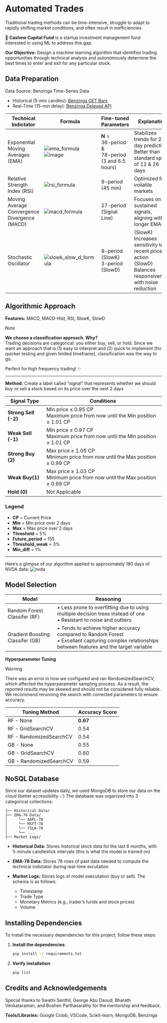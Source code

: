 # Automated Trades

Traditional trading methods can be time-intensive, struggle to adapt to rapidly shifting market conditions, and often result in inefficiencies. 

 🥜 **Cashew Capital Fund** is a startup investment management fund interested in using ML to address this gap.

**Our Objective:** Design a machine learning algorithm that identifies trading opportunities through technical analysis and autonomously determine the best times to enter and exit for any particular stock.

## Data Preparation
Data Source: Benzinga Time-Series Data
- Historical (5-min candles): [Benzinga GET Bars](https://docs.benzinga.com/benzinga-apis/bars/get-bars)
- Real-Time (15-min delay): [Benzinga Delayed API](https://docs.benzinga.com/benzinga-apis/delayed-quote/get-quoteDelayed)

| Technical Indictator | Formula | Fine-tuned Parameters | Explanation |
| --------------- | --------------- | --------------- | --------------- | 
| Exponential Moving Averages (EMA) | ![ema_formula](https://github.com/user-attachments/assets/e3457d86-849c-4520-9d99-d345c9abbc83) <br> ![image](https://github.com/user-attachments/assets/eb738717-f40f-4162-9b2d-234f705df28a)| **N** = <br> 36-period & <br> 78-period <br> (3 and 6.5 hours)| Stabilizes trends for 2-day predictions <br> Better than standard spans of 12 & 26 days|
| Relative Strength Index (RSI) | ![rsi_formula](https://github.com/user-attachments/assets/a7145aeb-fadc-4123-b057-110bca19c629) | 9-period <br> (45 min) | Optimized for voilatile markets | 
| Moving Average Convergence Divergence (MACD) | ![macd_formula](https://github.com/user-attachments/assets/661af516-f058-4e74-9c74-059bf1d45190) | 27-period (Signal Line)  | Focuses on sustained signals, aligning with longer EMAs |
| Stochastic Oscillator | ![slowk_slow_d_formula](https://github.com/user-attachments/assets/ca331995-16ac-45e4-99c7-6e80971b4e6e) | 9-period (SlowK) <br> 3-period (SlowD) | (SlowK) Increases sensitivity to recent price action <br> (SlowD) Balances responsiveness with noise reduction |

## Algorithmic Approach

**Features:** MACD, MACD-Hist, RSI, SlowK, SlowD <br>

> [!NOTE]
**We choose a classification approach. Why?** <br>
Trading decisions are categorical: you either buy, sell, or hold. Since we want an approach that is (1) easy to interpret and (2) quick to implement (for quicker testing and given limited timeframe), classification was the way to go.

Perfect for high frequency trading! ✨

---
**Method:** Create a label called “signal”  that represents whether we should buy or sell a stock based on its price over the next 2 days

| Signal Type   | Conditions                                                                                                                                  |
|---------------|------------------------------------------------------------------------------------------|
| **Strong Sell (-2)** | Min price ≤ 0.95 CP<br>Maximum price from now until the Min position ≤ 1.01 CP                    |
| **Weak Sell (-1)**   | Min price ≤ 0.97 CP<br>Maximum price from now until the Min position ≤ 1.01 CP                    |
| **Strong Buy (2)**  | Max price ≥ 1.05 CP<br>Minimum price from now until the Max position ≥ 0.99 CP                   |
| **Weak Buy(1)**    | Max price ≥ 1.03 CP<br>Minimum price from now until the Max position ≥ 0.99 CP                   |
| **Hold (0)**        | Not Applicable                                     |


### Legend

- **CP** = Current Price
- **Min** = Min price over 2 days
- **Max** = Max price over 2 days
- **Threshold** = 5%
- **Future_period** = 155
- **Threshold_weak** = 3%
- **Min_diff** = 1%

---

Here’s a glimpse of our algorithm applied to approximately 180 days of NVDA data:
![nvda](https://github.com/user-attachments/assets/3bb16aa9-dcc1-4daf-b1d4-e4dc3017dbb6)

## Model Selection
| Model | Reasoning |
| ----- | ------ |
| Random Forest Classifer (RF) | • Less prone to overfitting due to using multiple decision trees instead of one <br> • Resistant to noise and outliers |       
| Gradient Boosting Classifer (GB) | • Tends to achieve higher accuracy compared to Random Forest <br> • Excellant capturing complex relationships between features and the target variable |

**Hyperparameter Tuning**
>[!WARNING]
> There was an error in how we configured and ran RandomizedSearchCV, which affected the hyperparameter sampling process. As a result, the reported results may be skewed and should not be considered fully reliable. We recommend rerunning the search with corrected parameters to ensure accuracy.

| Tuning Method | Accuracy Score |
| ----- | ------ |
| RF - None | **0.67** |
| RF - GridSearchCV | 0.54 |
| RF - RandomizedSearchCV | 0.54 |
| GB - None | 0.55 |
| GB - GridSearchCV | 0.60 |
| GB - RandomizedSearchCV | 0.59 |

## NoSQL Database 
Since our dataset updates daily, we used MongoDB to store our data on the cloud (better accessibility ✅) The database was organized into 3 categorical collections:
```
├── Historical Data/
├── EMA-78 Data/
│     └── AAPL-78
│     └── MSFT-78
│     └── TSLA-78
│     └── ...
├── Market Logs/
```

- **Historical Data:** Stores historical stock data for the last 6 months, with 5-minute candlestick intervals (this is what the model is trained on)

- **EMA-78 Data:** Stores 78 rows of past data needed to compute the technical indictator during real-time excutation

- **Market Logs:** Stores logs of model executation (buy or sell). The schema is as follows:
  - Timestamp 
  - Trade Type 
  - Monetary Metrics (e.g., trader’s funds and stock prices)
  - Volume


## Installing Dependencies

To install the necessary dependencies for this project, follow these steps:

1. **Install the dependencies**:  
   ```bash
   pip install -r requirements.txt
   ```

2. **Verify installation**:  
   ```bash
   pip list
   ```

## Credits and Acknowledgements 
Special thanks to Swathi Senthil, George Abu Daoud, Bharath Venkataraman, and Boshen Parthasarathy for the mentorship and feedback.

**Tools/Libraries:** Google Colab, VSCode, Scikit-learn, MongoDB, Benzinga
